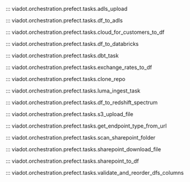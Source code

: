 
::: viadot.orchestration.prefect.tasks.adls_upload

::: viadot.orchestration.prefect.tasks.df_to_adls

::: viadot.orchestration.prefect.tasks.cloud_for_customers_to_df

::: viadot.orchestration.prefect.tasks.df_to_databricks

::: viadot.orchestration.prefect.tasks.dbt_task

::: viadot.orchestration.prefect.tasks.exchange_rates_to_df

::: viadot.orchestration.prefect.tasks.clone_repo

::: viadot.orchestration.prefect.tasks.luma_ingest_task

::: viadot.orchestration.prefect.tasks.df_to_redshift_spectrum

::: viadot.orchestration.prefect.tasks.s3_upload_file

::: viadot.orchestration.prefect.tasks.get_endpoint_type_from_url

::: viadot.orchestration.prefect.tasks.scan_sharepoint_folder

::: viadot.orchestration.prefect.tasks.sharepoint_download_file

::: viadot.orchestration.prefect.tasks.sharepoint_to_df

::: viadot.orchestration.prefect.tasks.validate_and_reorder_dfs_columns